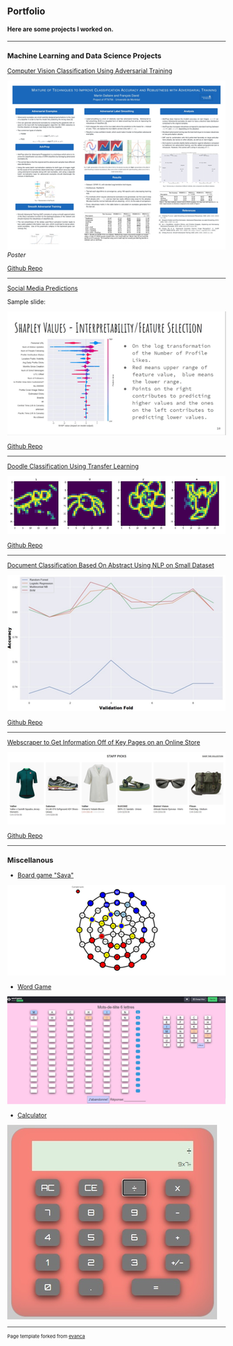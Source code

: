 ## Portfolio

#### Here are some projects I worked on.
---

### Machine Learning and Data Science Projects

[Computer Vision Classification Using Adversarial Training](https://github.com/Mar-Dal/AdvProp_ALS_SAT)

<a href="images/project_1.jpg">
<img src="images/project_1.jpg?raw=true"/>
</a>
<i>     Poster</i>

<a href="https://github.com/Mar-Dal/AdvProp_ALS_SAT">Github Repo</a>


---
[Social Media Predictions](/pdf/team-21.pdf)

Sample slide:
  
<a href="images/project_2.jpg">
<img src="images/project_2.jpg?raw=true"/>
</a>

<a href="https://github.com/Mar-Dal/Social-Media---kaggle">Github Repo</a>

---
[Doodle Classification Using Transfer Learning](https://github.com/Mar-Dal/QD--Kaggle)

<a href="images/doodles.jpg">
<img src="images/doodles.jpg?raw=true"/>
</a>

<a href="https://github.com/Mar-Dal/QD--Kaggle">Github Repo</a>

---
[Document Classification Based On Abstract Using NLP on Small Dataset](https://github.com/Mar-Dal/Abstract-category-prediction---Kaggle)

<a href="images/abstract.jpg">
<img src="images/abstract.jpg?raw=true"/>
</a>

<a href="https://github.com/Mar-Dal/Abstract-category-prediction---Kaggle">Github Repo</a>

---
[Webscraper to Get Information Off of Key Pages on an Online Store](https://github.com/Mar-Dal/tlh-webscraper)

<a href="images/webscraper.jpg">
<img src="images/webscraper.jpg?raw=true"/>
</a>

<a href="https://github.com/Mar-Dal/tlh-webscraper">Github Repo</a>

---



### Miscellanous

- [Board game "Sava"](https://codepen.io/Nitramyte/full/NWxjqxy)
  
<a href="images/sava3.jpg">
<img src="images/sava3.jpg?raw=true"/>
</a>  

- [Word Game](https://github.com/Mar-Dal/word-game/tree/main/word-game)

<a href="images/word_game.jpg">
<img src="images/word_game.jpg?raw=true"/>
</a>

- [Calculator](https://codepen.io/Nitramyte/full/ZJOoRp)

<a href="images/calculator.jpg">
<img src="images/calculator.jpg?raw=true"/>
</a>

---
<p style="font-size:11px">Page template forked from <a href="https://github.com/evanca/quick-portfolio">evanca</a></p>
<!-- Remove above link if you don't want to attibute -->
